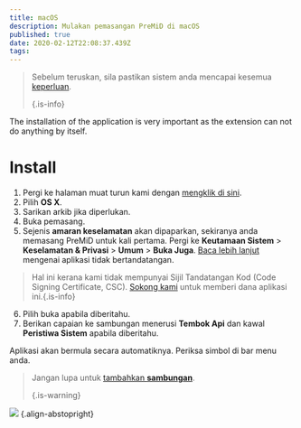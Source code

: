 ```yaml
---
title: macOS
description: Mulakan pemasangan PreMiD di macOS
published: true
date: 2020-02-12T22:08:37.439Z
tags:
---
```


> Sebelum teruskan, sila pastikan sistem anda mencapai kesemua [keperluan](/install/requirements). 
> 
> {.is-info}

The installation of the application is very important as the extension can not do anything by itself.

# Install
1. Pergi ke halaman muat turun kami dengan [mengklik di sini](https://premid.app/downloads).
2. Pilih **OS X**.
3. Sarikan arkib jika diperlukan.
4. Buka pemasang.
5. Sejenis **amaran keselamatan** akan dipaparkan, sekiranya anda memasang PreMiD untuk kali pertama. Pergi ke **Keutamaan Sistem** > **Keselamatan & Privasi** > **Umum** > **Buka Juga**. [Baca lebih lanjut](https://support.apple.com/ms-my/guide/mac-help/mh40616/mac) mengenai aplikasi tidak bertandatangan.
> Hal ini kerana kami tidak mempunyai Sijil Tandatangan Kod (Code Signing Certificate, CSC). [Sokong kami](https://www.patreon.com/Timeraa) untuk memberi dana aplikasi ini.{.is-info}
6. Pilih buka apabila diberitahu.
7. Berikan capaian ke sambungan menerusi **Tembok Api** dan kawal **Peristiwa Sistem** apabila diberitahu.

Aplikasi akan bermula secara automatiknya. Periksa simbol di bar menu anda.

> Jangan lupa untuk [tambahkan **sambungan**](/install). 
> 
> {.is-warning}

![](https://img.icons8.com/color/2x/mac-logo.png) {.align-abstopright}